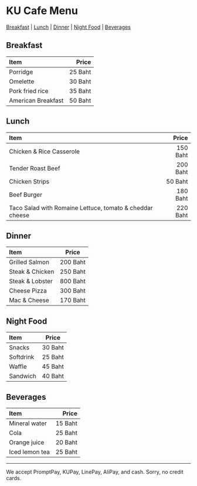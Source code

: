 # KU Cafe Menu
[Breakfast](Menu.md#Breakfast) | [Lunch](Menu.md#Lunch) | [Dinner](Menu.md#Dinner) | [Night Food](Menu.md#Night-Food) | [Beverages](Menu.md#Beverages)

## Breakfast
|Item                         | Price |
|:---------------------------------------|------:|
|Porridge                       | 25 Baht|
|Omelette                        |30 Baht|
|Pork fried rice                 |35 Baht|
|American Breakfast              |50 Baht|


## Lunch 

| Item                                   | Price |
|:---------------------------------------|------:|
| Chicken & Rice Casserole                           |  150 Baht |
| Tender Roast Beef                           |  200 Baht |
| Chicken Strips                          |  50 Baht |
| Beef Burger                        |  180 Baht |
|Taco Salad with Romaine Lettuce, tomato & cheddar cheese |  220 Baht|

## Dinner

| Item                         | Price   |
|:-----------------------------|---------|
| Grilled Salmon               | 200 Baht    |
| Steak & Chicken              | 250 Baht    |
| Steak & Lobster              | 800 Baht    |
| Cheese Pizza                 | 300 Baht    |
| Mac & Cheese                 | 170 Baht    |


## Night Food
| Item      | Price      |
|:----------|-----------|
| Snacks | 30 Baht|
| Softdrink | 25 Baht|
| Waffle | 45 Baht|
| Sandwich | 40 Baht|

## Beverages
| Item                | Price      | 
|:--------------------|-----------:|
| Mineral water       | 15 Baht   |
| Cola                | 25 Baht   |
| Orange juice        | 20 Baht   |
| Iced lemon tea      | 25 Baht   |


---

We accept PromptPay, KUPay, LinePay, AliPay, and cash. Sorry, no credit cards.
